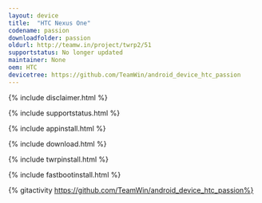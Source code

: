 ```yaml
---
layout: device
title:  "HTC Nexus One"
codename: passion
downloadfolder: passion
oldurl: http://teamw.in/project/twrp2/51
supportstatus: No longer updated
maintainer: None
oem: HTC
devicetree: https://github.com/TeamWin/android_device_htc_passion
---
```


{% include disclaimer.html %}

{% include supportstatus.html %}

{% include appinstall.html %}

{% include download.html %}

{% include twrpinstall.html %}

{% include fastbootinstall.html %}

{% gitactivity  https://github.com/TeamWin/android_device_htc_passion%}
